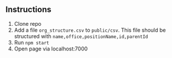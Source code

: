 
## Instructions
1. Clone repo
2. Add a file `org_structure.csv` to `public/csv`.  This file should be structured with `name,office,positionName,id,parentId`
2. Run `npm start`
3. Open page via localhost:7000
